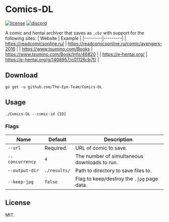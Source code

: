 # Comics-DL
[![license](https://img.shields.io/github/license/The-Eye-Team/Comics-DL.svg)](https://github.com/The-Eye-Team/Comics-DL/blob/master/LICENSE)
[![discord](https://img.shields.io/discord/302796547656253441.svg)](https://discord.gg/py3kX3Z)

A comic and hentai archiver that saves as `.cbz` with support for the following sites:
| Website | Example |
|---------|---------|
| https://readcomicsonline.ru/ | https://readcomicsonline.ru/comic/avengers-2016 |
| https://www.tsumino.com/Books | https://www.tsumino.com/Book/Info/46820 |
| https://e-hentai.org/ | https://e-hentai.org/g/1408957/c01126cb7f/ |

## Download
```
go get -u github.com/The-Eye-Team/Comics-DL
```

## Usage
```
./Comics-DL --comic-id {ID}
```

### Flags
| Name | Default | Description |
|------|---------|-------------|
| `--url` | Required. | URL of comic to save. |
| `--concurrency` | `4` | The number of simultaneous downloads to run. |
| `--output-dir` | `./results/` | Path to directory to save files to. |
| `--keep-jpg` | `false` | Flag to keep/destroy the `.jpg` page data. |

## License
MIT.
